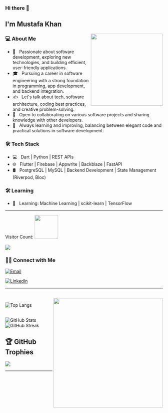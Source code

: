 <!--
**thedevmustafa/thedevmustafa** is a ✨ _special_ ✨ repository because its `README.md` (this file) appears on your GitHub profile.

Here are some ideas to get you started:

- 🔭 I’m currently working on ...
- 🌱 I’m currently learning ...
- 👯 I’m looking to collaborate on ...
- 🤔 I’m looking for help with ...
- 💬 Ask me about ...
- 📫 How to reach me: ...
- 😄 Pronouns: ...
- ⚡ Fun fact: ...
-->

### Hi there 👋  
<h2> I'm Mustafa Khan</h2>

<img align='right' src="https://media.giphy.com/media/qas5U6JH1ayabxcoaI/giphy.gif" width="230">

<h3> 💻 About Me </h3>

- 🤔 &nbsp; Passionate about software development, exploring new technologies, and building efficient, user-friendly applications.
- 🎓 &nbsp; Pursuing a career in software engineering with a strong foundation in programming, app development, and backend integration.
- ✍️ &nbsp; Let's talk about tech, software architecture, coding best practices, and creative problem-solving.
- 👯 &nbsp; Open to collaborating on various software projects and sharing knowledge with other developers.
- 🌱 &nbsp; Always learning and improving, balancing between elegant code and practical solutions in software development.

<h3>🛠 Tech Stack</h3>

- 💻 &nbsp; Dart | Python | REST APIs
- 🌐 &nbsp; Flutter | Firebase | Appwrite | Backblaze | FastAPI
- 🛢 &nbsp; PostgreSQL | MySQL | Backend Development | State Management (Riverpod, Bloc)

<h3>🛠 Learning</h3>

- 🧠 &nbsp; Learning: Machine Learning | scikit-learn | TensorFlow

<hr>
<p> 
  Visitor Count: <img src="https://media.giphy.com/media/CTQ9JBZMzJ3SRVa1Ti/giphy.gif" width="75"><br><br> 
  <img src="https://profile-counter.glitch.me/thedevmustafa/count.svg" />
</p>

<h3> 🤝🏻 Connect with Me </h3>

<p>
  <a href="mailto:thedevmustafa@gmail.com">
    <img alt="Email" src="https://img.shields.io/badge/Email-thedevmustafa@gmail.com-pink">
  </a>
</p>

<p>
  <a href="https://www.linkedin.com/in/thedevmustafa/">
    <img alt="LinkedIn" src="https://img.shields.io/badge/LinkedIn-thedevmustafa-pink">
  </a>
</p>

<hr>
<br/>
<img src="https://media3.giphy.com/media/v1.Y2lkPTc5MGI3NjExb3p5NWZ1bGJ3ZWY5dmZkODBqeWd1M2U1MmMxZHlza3RxdTQ5a2FhNiZlcD12MV9pbnRlcm5hbF9naWZfYnlfaWQmY3Q9cw/86jKK0XsEg8zafADLh/giphy.gif" width="350" align='right'>

![Top Langs](https://github-readme-stats.vercel.app/api/top-langs/?username=thedevmustafa&show_icons=true&theme=onedark)

<br>

<img src="https://github-readme-stats.vercel.app/api?username=thedevmustafa&show_icons=true&theme=onedark" alt="GitHub Stats" />

<br>
  
<img src="http://github-readme-streak-stats.herokuapp.com?user=thedevmustafa&theme=onedark" alt="GitHub Streak" />



## 🏆 GitHub Trophies
![](https://github-profile-trophy.vercel.app/?username=thedevmustafa&theme=radical&no-frame=false&no-bg=true&margin-w=4)

<hr>
